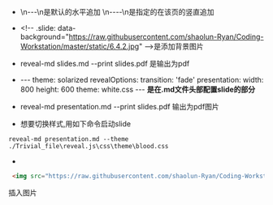 * \n---\n是默认的水平追加
\n----\n是指定的在该页的竖直追加
* \<!-- .slide: data-background="https://raw.githubusercontent.com/shaolun-Ryan/Coding-Workstation/master/static/6.4.2.jpg" -->是添加背景图片
* reveal-md slides.md --print slides.pdf
  是输出为pdf

* \---
theme: solarized
revealOptions:
    transition: 'fade'
presentation:
  width: 800
  height: 600 
  theme: white.css
\---
**是在.md文件头部配置slide的部分**

* reveal-md presentation.md --print slides.pdf
输出为pdf图片

* 想要切换样式,用如下命令启动slide
```shell
reveal-md presentation.md --theme ./Trivial_file\reveal.js\css\theme\blood.css
```

*  
```html
 <img src="https://raw.githubusercontent.com/shaolun-Ryan/Coding-Workstation/master/static/1280px-Markdown-mark.svg.png" height = "100" alt="图片名称" />
 ```
插入图片